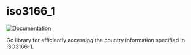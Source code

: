 # iso3166\_1

[![Documentation](https://godoc.org/github.com/jamespwilliams/iso3166_1?status.svg)](https://godoc.org/github.com/jamespwilliams/iso3166_1)

Go library for efficiently accessing the country information specified in
ISO3166-1.
